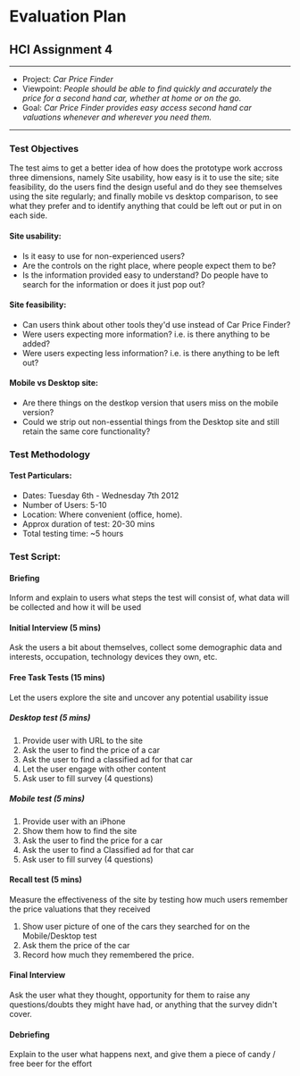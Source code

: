 Evaluation Plan
===============
HCI Assignment 4
----------------

-----

* Project: _Car Price Finder_
* Viewpoint: _People should be able to find quickly and accurately the price for a second hand car, whether at home or on the go._
* Goal: _Car Price Finder provides easy access second hand car valuations whenever and wherever you need them._

-----

### Test Objectives
The test aims to get a better idea of how does the prototype work accross three dimensions, namely Site usability, how easy is it to use the site; site feasibility, do the users find the design useful and do they see themselves using the site regularly; and finally mobile vs desktop comparison, to see what they prefer and to identify anything that could be left out or put in on each side.

#### Site usability:
* Is it easy to use for non-experienced users?
* Are the controls on the right place, where people expect them to be?
* Is the information provided easy to understand? Do people have to search for the information or does it just pop out?

#### Site feasibility:
* Can users think about other tools they'd use instead of Car Price Finder?
* Were users expecting more information? i.e. is there anything to be added?
* Were users expecting less information? i.e. is there anything to be left out?

#### Mobile vs Desktop site:
* Are there things on the destkop version that users miss on the mobile version?
* Could we strip out non-essential things from the Desktop site and still retain the same core functionality?

### Test Methodology
#### Test Particulars:
* Dates: Tuesday 6th - Wednesday 7th 2012
* Number of Users: 5-10
* Location: Where convenient (office, home).
* Approx duration of test: 20-30 mins
* Total testing time: ~5 hours

### Test Script:
#### Briefing
Inform and explain to users what steps the test will consist of, what data will be collected and how it will be used
#### Initial Interview (5 mins)
Ask the users a bit about themselves, collect some demographic data and interests, occupation, technology devices they own, etc.

#### Free Task Tests (15 mins)
Let the users explore the site and uncover any potential usability issue

##### Desktop test (5 mins)
1. Provide user with URL to the site
2. Ask the user to find the price of a car
3. Ask the user to find a classified ad for that car
4. Let the user engage with other content
5. Ask user to fill survey (4 questions)

##### Mobile test (5 mins)
1. Provide user with an iPhone
2. Show them how to find the site
3. Ask the user to find the price for a car
4. Ask the user to find a Classified ad for that car
5. Ask user to fill survey (4 questions)

#### Recall test (5 mins)
Measure the effectiveness of the site by testing how much users remember the price valuations that they received
1. Show user picture of one of the cars they searched for on the Mobile/Desktop test
2. Ask them the price of the car
3. Record how much they remembered the price.

#### Final Interview
Ask the user what they thought, opportunity for them to raise any questions/doubts they might have had, or anything that the survey didn't cover.
#### Debriefing
Explain to the user what happens next, and give them a piece of candy / free beer for the effort